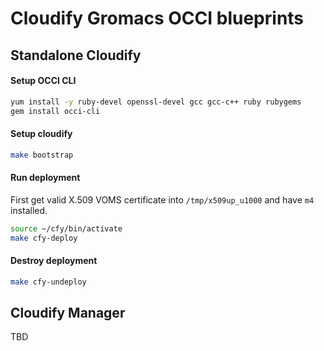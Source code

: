 # Cloudify Gromacs OCCI blueprints

## Standalone Cloudify

#### Setup OCCI CLI

```bash
yum install -y ruby-devel openssl-devel gcc gcc-c++ ruby rubygems
gem install occi-cli
```

#### Setup cloudify

```bash
make bootstrap
```

#### Run deployment

First get valid X.509 VOMS certificate into `/tmp/x509up_u1000` and
have `m4` installed.

```bash
source ~/cfy/bin/activate
make cfy-deploy
```

#### Destroy deployment

```bash
make cfy-undeploy
```

## Cloudify Manager

TBD
